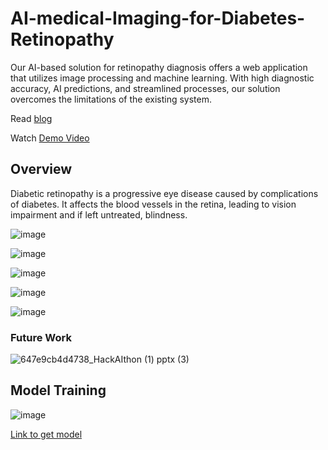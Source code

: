 # AI-medical-Imaging-for-Diabetes-Retinopathy



Our AI-based solution for retinopathy diagnosis offers a web application that utilizes image processing and machine learning. With high diagnostic accuracy, AI predictions, and streamlined processes, our solution overcomes the limitations of the existing system.

Read [blog](https://naveenkumar-nk.hashnode.dev/revolutionizing-diabetic-retinopathy-diagnosis-the-power-of-ai-in-medical-imaging)

Watch [ Demo Video]()

## Overview

Diabetic retinopathy is a progressive eye disease caused by complications of diabetes. It affects the blood vessels in the retina, leading to vision impairment and if left untreated, blindness.


![image](https://github.com/sanjail3/AI-medical-Imaging-for-Diabetes-Retinopathy/assets/86285670/37170e42-cb2c-4b55-bdc6-4b69370d539f)

![image](https://github.com/sanjail3/AI-medical-Imaging-for-Diabetes-Retinopathy/assets/86285670/b9982dda-01eb-4879-a2f2-5cbef568aa01)

![image](https://github.com/sanjail3/AI-medical-Imaging-for-Diabetes-Retinopathy/assets/86285670/78edca58-7a87-4d2b-a0b1-ada24d96038c)

![image](https://github.com/sanjail3/AI-medical-Imaging-for-Diabetes-Retinopathy/assets/86285670/3b36ebe1-3675-4401-8391-6ac1449995d5)

![image](https://github.com/sanjail3/AI-medical-Imaging-for-Diabetes-Retinopathy/assets/86285670/19b88238-c85a-4aa4-aa53-dbae3792ed3d)

### Future Work
![647e9cb4d4738_HackAIthon (1) pptx (3)](https://github.com/sanjail3/AI-medical-Imaging-for-Diabetes-Retinopathy/assets/86285670/10ccf9f6-2ec7-4e44-9796-db5914c5167a)

## Model Training 
![image](https://github.com/sanjail3/AI-medical-Imaging-for-Diabetes-Retinopathy/assets/86285670/447ac036-835e-411c-9b55-e0d6eaefdcf9)

[Link to get model](https://drive.google.com/file/d/1vam6-qkQR0br_9xYk7Q965FzP629TBFc/view)










